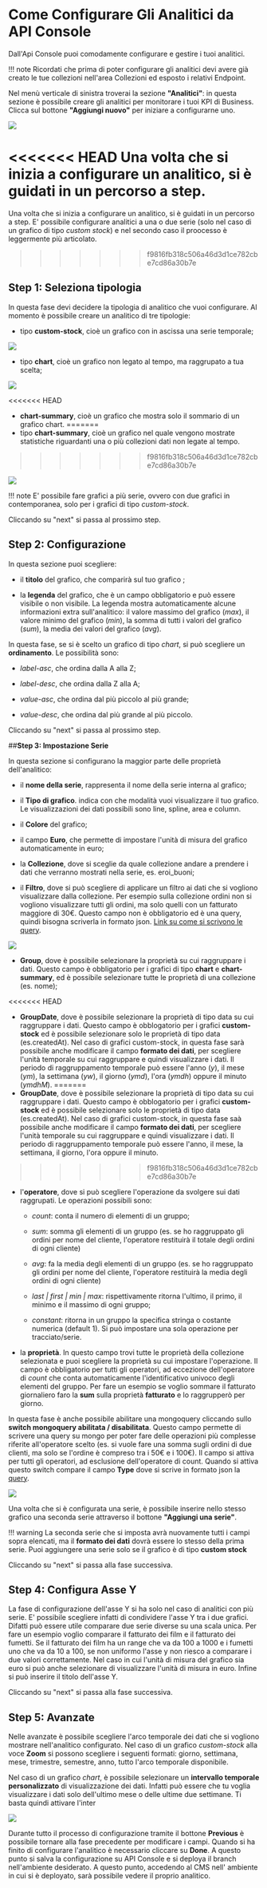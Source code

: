 # Come Configurare Gli Analitici da API Console

Dall'Api Console puoi comodamente configurare e gestire i tuoi analitici.

!!! note
    Ricordati che prima di poter configurare gli analitici devi avere già creato le tue collezioni nell'area Collezioni ed esposto i relativi Endpoint.

Nel menù verticale di sinistra troverai la sezione **"Analitici"**: in questa sezione è possibile creare gli analitici per monitorare i tuoi KPI di Business. Clicca sul bottone **"Aggiungi nuovo"** per iniziare a configurarne uno.

![](img/add_new.png)


<<<<<<< HEAD
Una volta che si inizia a configurare un analitico, si è guidati in un percorso a step.
=======
Una volta che si inizia a configurare un analitico, si è guidati in un percorso a step. E' possibile configurare analitici a una o due serie (solo nel caso di un grafico di tipo *custom stock*) e nel secondo caso il proocesso è leggermente più articolato.
>>>>>>> f9816fb318c506a46d3d1ce782cbe7cd86a30b7e

## **Step 1: Seleziona tipologia**

In questa fase devi decidere la tipologia di analitico che vuoi configurare. Al momento è possibile creare un analitico di tre tipologie:

* tipo **custom-stock**, cioè un grafico con in ascissa una serie temporale;


![](img/stock.png)

* tipo **chart**, cioè un grafico non legato al tempo, ma raggrupato a tua scelta;


![](img/chart.png)

<<<<<<< HEAD
* **chart-summary**, cioè un grafico che mostra solo il sommario di un grafico chart.
=======
* tipo **chart-summary**, cioè un grafico nel quale vengono mostrate statistiche riguardanti una o più collezioni dati non legate al tempo.
>>>>>>> f9816fb318c506a46d3d1ce782cbe7cd86a30b7e


![](img/chart-summary.png)

!!! note
    E' possibile fare grafici a più serie, ovvero con due grafici in contemporanea, solo per i grafici di tipo *custom-stock*.


Cliccando su "next" si passa al prossimo step.


## **Step 2: Configurazione**

In questa sezione puoi scegliere:

* il **titolo** del grafico, che comparirà sul tuo grafico ;

* la **legenda** del grafico, che è un campo obbligatorio e può essere visibile o non visibile. La legenda mostra automaticamente alcune informazioni extra sull'analitico: il valore massimo del grafico (*max*), il valore minimo del grafico (*min*), la somma di tutti i valori del grafico (*sum*), la media dei valori del grafico (*avg*).

In questa fase, se si è scelto un grafico di tipo *chart*, si può scegliere un **ordinamento**. Le possibilità sono:

* *label-asc*, che ordina dalla A alla Z;

* *label-desc*, che ordina dalla Z alla A;

* *value-asc*, che ordina dal più piccolo al più grande;

* *value-desc*, che ordina dal più grande al più piccolo.


Cliccando su "next" si passa al prossimo step.

##**Step 3: Impostazione Serie**

In questa sezione si configurano la maggior parte delle proprietà dell'analitico:

* il **nome della serie**, rappresenta il nome della serie interna al grafico;

* il **Tipo di grafico**. indica con che modalità vuoi visualizzare il tuo grafico. Le visualizzazioni dei dati possibili sono line, spline, area e column.

* il **Colore** del grafico;

* il campo **Euro**, che permette di impostare l'unità di misura del grafico automaticamente in euro;

*  la **Collezione**, dove si sceglie da quale collezione andare a prendere i dati che verranno mostrati nella serie, es. eroi_buoni;

* il **Filtro**, dove si può scegliere di applicare un filtro ai dati che si vogliono visualizzare dalla collezione. Per esempio sulla collezione ordini non si vogliono visualizzare tutti gli ordini, ma solo quelli con un fatturato maggiore di 30€. Questo campo non è obbligatorio ed è una query, quindi bisogna scriverla in formato json. [Link su come si scrivono le query](https://docs.mongodb.com/manual/tutorial/query-documents/).

![](img/impostaz_serie1.png)

* **Group**, dove è possibile selezionare la proprietà su cui raggruppare i dati. Questo campo è obbligatorio per i grafici di tipo **chart** e **chart-summary**, ed è possibile selezionare tutte le proprietà di una collezione (es. nome);

<<<<<<< HEAD
* **GroupDate**,  dove è possibile selezionare la proprietà di tipo data su cui raggruppare i dati. Questo campo è obblogatorio per i grafici **custom-stock** ed è possibile selezionare solo le proprietà di tipo data (es.createdAt). Nel caso di grafici custom-stock, in questa fase sarà possibile anche modificare il campo **formato dei dati**, per scegliere l'unità temporale su cui raggruppare e quindi visualizzare i dati. Il periodo di raggruppamento temporale può essere l'anno (*y*), il mese (*ym*), la settimana (*yw*), il giorno (*ymd*), l'ora (*ymdh*) oppure il minuto (*ymdhM*).
=======
* **GroupDate**,  dove è possibile selezionare la proprietà di tipo data su cui raggruppare i dati. Questo campo è obblogatorio per i grafici **custom-stock** ed è possibile selezionare solo le proprietà di tipo data (es.createdAt). Nel caso di grafici custom-stock, in questa fase saà possibile anche modificare il campo **formato dei dati**, per scegliere l'unità temporale su cui raggruppare e quindi visualizzare i dati. Il periodo di raggruppamento temporale può essere l'anno, il mese, la settimana, il giorno, l'ora oppure il minuto.
>>>>>>> f9816fb318c506a46d3d1ce782cbe7cd86a30b7e

* l'**operatore**, dove si può scegliere l'operazione da svolgere sui dati raggrupati. Le operazioni possibili sono:


    * *count*: conta il numero di elementi di un gruppo;


    * *sum*: somma gli elementi di un gruppo (es. se ho raggruppato gli ordini per nome del cliente, l'operatore restituirà il totale degli ordini di ogni cliente)


    * *avg*: fa la media degli elementi di un gruppo (es. se ho raggruppato gli ordini per nome del cliente, l'operatore restituirà la media degli ordini di ogni cliente)


    * *last | first | min | max*: rispettivamente ritorna l'ultimo, il primo, il minimo e il massimo di ogni gruppo;


    * *constant*: ritorna in un gruppo la specifica stringa o costante numerica (default 1). Si può impostare una sola operazione per tracciato/serie.


* la **proprietà**. In questo campo trovi tutte le proprietà della collezione selezionata e puoi scegliere la proprietà su cui impostare l'operazione. Il campo è obbligatorio per tutti gli operatori, ad eccezione dell'operatore di *count* che conta automaticamente l'identificativo univoco degli elementi del gruppo. Per fare un esempio se voglio sommare il fatturato giornaliero faro la **sum** sulla proprietà **fatturato** e lo raggrupperò per giorno.


In questa fase è anche possibile abilitare una mongoquery cliccando sullo **switch mongoquery abilitata / disabilitata**. Questo campo permette di scrivere una query su mongo per poter fare delle operazioni più complesse riferite all'operatore scelto (es. si vuole fare una somma sugli ordini di due clienti, ma solo se l'ordine è compreso tra i 50€ e i 100€). Il campo si attiva per tutti gli operatori, ad esclusione dell'operatore di count. Quando si attiva questo switch compare il campo **Type** dove si scrive in formato json la [query](https://docs.mongodb.com/manual/tutorial/query-documents/).

![](img/impostaz_serie3.png)

Una volta che si è configurata una serie, è possibile inserire nello stesso grafico una seconda serie attraverso il bottone **"Aggiungi una serie"**.

!!! warning
    La seconda serie che si imposta avrà nuovamente tutti i campi sopra elencati, ma il **formato dei dati** dovrà essere lo stesso della prima serie.
    Puoi aggiungere una serie solo se il grafico è di tipo **custom stock**



Cliccando su "next" si passa alla fase successiva.

## **Step 4: Configura Asse Y**

La fase di configurazione dell'asse Y si ha solo nel caso di analitici con più serie. E' possibile scegliere infatti di condividere l'asse Y tra i due grafici. Difatti può essere utile comparare due serie diverse su una scala unica. Per fare un esempio voglio comparare il fatturato dei film e il fatturato dei fumetti. Se il fatturato dei film ha un range che va da 100 a 1000 e i fumetti uno che va da 10 a 100, se non uniformo l'asse y non riesco a comparare i due valori correttamente. Nel caso in cui l'unità di misura del grafico sia euro si può anche selezionare di visualizzare l'unità di misura in euro. Infine si può inserire il titolo dell'asse Y.  

Cliccando su "next" si passa alla fase successiva.

## **Step 5: Avanzate**

Nelle avanzate è possibile scegliere l'arco temporale dei dati che si vogliono mostrare nell'analitico configurato. Nel caso di un grafico *custom-stock* alla voce **Zoom** si possono scegliere i seguenti formati: giorno, settimana, mese, trimestre, semestre, anno, tutto l'arco temporale disponibile.

Nel caso di un grafico *chart*, è possibile selezionare un **intervallo temporale personalizzato** di visualizzazione dei dati. Infatti può essere che tu voglia visualizzare i dati solo dell'ultimo mese o delle ultime due settimane. Ti basta quindi attivare l'inter

![](img/avanzate_calendar.png)


Durante tutto il processo di configurazione tramite il bottone **Previous** è possibile tornare alla fase precedente per modificare i campi. Quando si ha finito di configurare l'analitico è necessario cliccare su **Done**. A questo punto si salva la configurazione su API Console e si deploya il branch nell'ambiente desiderato. A questo punto, accedendo al CMS nell' ambiente in cui si è deployato, sarà possibile vedere il proprio analitico.
